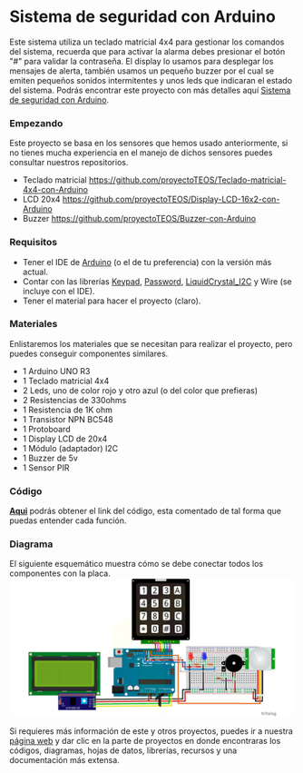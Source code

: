 # Sistema de seguridad con Arduino
Este sistema utiliza un teclado matricial 4x4 para gestionar los comandos del sistema, recuerda que para activar la alarma debes presionar el botón "#" para validar la contraseña. El display lo usamos para desplegar los mensajes de alerta, también usamos un pequeño buzzer por el cual se emiten pequeños sonidos intermitentes y unos leds que indicaran el estado del sistema. Podrás encontrar este proyecto con más detalles aquí [Sistema de seguridad con Arduino](https://www.proyecto-teos.com/sistema-de-seguridad-con-arduino).

### Empezando
Este proyecto se basa en los sensores que hemos usado anteriormente, si no tienes mucha experiencia en el manejo de dichos sensores puedes consultar nuestros repositorios.

- Teclado matricial https://github.com/proyectoTEOS/Teclado-matricial-4x4-con-Arduino
- LCD 20x4 https://github.com/proyectoTEOS/Display-LCD-16x2-con-Arduino
- Buzzer https://github.com/proyectoTEOS/Buzzer-con-Arduino

### Requisitos
- Tener el IDE de [Arduino](https://www.arduino.cc/en/Main/Software) (o el de tu preferencia) con la versión más actual.
- Contar con las librerías [Keypad](http://playground.arduino.cc/Code/Keypad), [Password](http://playground.arduino.cc/Code/Password), [LiquidCrystal_I2C](https://github.com/fdebrabander/Arduino-LiquidCrystal-I2C-library) y Wire (se incluye con el IDE).
- Tener el material para hacer el proyecto (claro).

### Materiales
Enlistaremos los materiales que se necesitan para realizar el proyecto, pero puedes conseguir componentes similares.
- 1 Arduino UNO R3
- 1 Teclado matricial 4x4
- 2 Leds, uno de color rojo y otro azul (o del color que prefieras)
- 2 Resistencias de 330ohms
- 1 Resistencia de 1K ohm
- 1 Transistor NPN BC548
- 1 Protoboard
- 1 Display LCD de 20x4
- 1 Módulo (adaptador) I2C
- 1 Buzzer de 5v
- 1 Sensor PIR

### Código
**[Aqui](https://github.com/proyectoTEOS/Sistema-de-seguridad-con-Arduino/blob/master/Sistema-de-seguridad-con-Arduino.ino)** podrás obtener el link del código, esta comentado de tal forma que puedas entender cada función.

### Diagrama
El siguiente esquemático muestra cómo se debe conectar todos los componentes con la placa.
![](/resources/diagrama-sistema-de-seguridad.jpg)

Si requieres más información de este y otros proyectos, puedes ir a nuestra [página web](https://www.proyecto-teos.com) y dar clic en la parte de proyectos en donde encontraras los códigos, diagramas, hojas de datos, librerías, recursos y una documentación más extensa.
